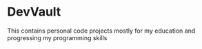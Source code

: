 # DevVault
This contains personal code projects mostly for my education and progressing my programming skills

